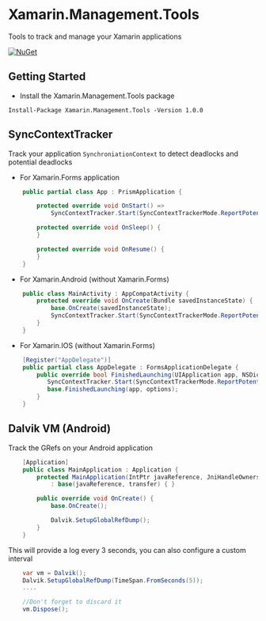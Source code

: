 # Xamarin.Management.Tools
 Tools to track and manage your Xamarin applications


 [![NuGet](https://img.shields.io/nuget/v/Xamarin.Management.Tools.svg)](https://www.nuget.org/packages/Xamarin.Management.Tools/)

## Getting Started

- Install the Xamarin.Management.Tools package

 ```
 Install-Package Xamarin.Management.Tools -Version 1.0.0
 ```

## SyncContextTracker
Track your application `SynchroniationContext` to detect deadlocks and potential deadlocks

- For Xamarin.Forms application
```C#
    public partial class App : PrismApplication {

        protected override void OnStart() =>
            SyncContextTracker.Start(SyncContextTrackerMode.ReportPotentialDeadlocks);

        protected override void OnSleep() {
        }

        protected override void OnResume() {
        }
    }
```

- For Xamarin.Android (without Xamarin.Forms)
```C#
    public class MainActivity : AppCompatActivity {
        protected override void OnCreate(Bundle savedInstanceState) {
            base.OnCreate(savedInstanceState);
            SyncContextTracker.Start(SyncContextTrackerMode.ReportPotentialDeadlocks);
        }
    }
```

- For Xamarin.IOS (without Xamarin.Forms)
```C#
    [Register("AppDelegate")]
    public partial class AppDelegate : FormsApplicationDelegate {
        public override bool FinishedLaunching(UIApplication app, NSDictionary options) {
           SyncContextTracker.Start(SyncContextTrackerMode.ReportPotentialDeadlocks);
           base.FinishedLaunching(app, options);
        }
    }
```

## Dalvik VM (Android)

Track the GRefs on your Android application

```C#
    [Application]
    public class MainApplication : Application {
        protected MainApplication(IntPtr javaReference, JniHandleOwnership transfer)
            : base(javaReference, transfer) { }

        public override void OnCreate() {
            base.OnCreate();

            Dalvik.SetupGlobalRefDump();
        }
    }
```

This will provide a log every 3 seconds, you can also configure a custom interval

```C#
    var vm = Dalvik();
    Dalvik.SetupGlobalRefDump(TimeSpan.FromSeconds(5));
    ....

    //Don't forget to discard it
    vm.Dispose();
```